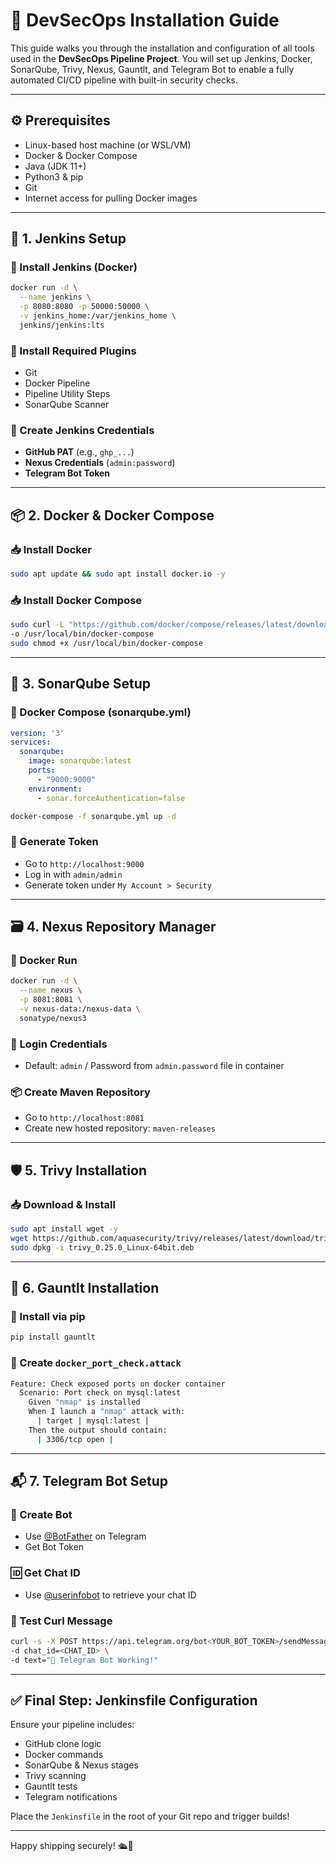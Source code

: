 # 🧰 DevSecOps Installation Guide

This guide walks you through the installation and configuration of all tools used in the **DevSecOps Pipeline Project**. You will set up Jenkins, Docker, SonarQube, Trivy, Nexus, Gauntlt, and Telegram Bot to enable a fully automated CI/CD pipeline with built-in security checks.

---

## ⚙️ Prerequisites
- Linux-based host machine (or WSL/VM)
- Docker & Docker Compose
- Java (JDK 11+)
- Python3 & pip
- Git
- Internet access for pulling Docker images

---

## 🔧 1. Jenkins Setup

### 🧱 Install Jenkins (Docker)
```bash
docker run -d \
  --name jenkins \
  -p 8080:8080 -p 50000:50000 \
  -v jenkins_home:/var/jenkins_home \
  jenkins/jenkins:lts
```

### 🔑 Install Required Plugins
- Git
- Docker Pipeline
- Pipeline Utility Steps
- SonarQube Scanner

### 🔐 Create Jenkins Credentials
- **GitHub PAT** (e.g., `ghp_...`)
- **Nexus Credentials** (`admin:password`)
- **Telegram Bot Token**

---

## 📦 2. Docker & Docker Compose

### 📥 Install Docker
```bash
sudo apt update && sudo apt install docker.io -y
```

### 📥 Install Docker Compose
```bash
sudo curl -L "https://github.com/docker/compose/releases/latest/download/docker-compose-$(uname -s)-$(uname -m)" \
-o /usr/local/bin/docker-compose
sudo chmod +x /usr/local/bin/docker-compose
```

---

## 🧪 3. SonarQube Setup

### 🔧 Docker Compose (sonarqube.yml)
```yaml
version: '3'
services:
  sonarqube:
    image: sonarqube:latest
    ports:
      - "9000:9000"
    environment:
      - sonar.forceAuthentication=false
```
```bash
docker-compose -f sonarqube.yml up -d
```

### 🔐 Generate Token
- Go to `http://localhost:9000`
- Log in with `admin/admin`
- Generate token under `My Account > Security`

---

## 🗃️ 4. Nexus Repository Manager

### 🔧 Docker Run
```bash
docker run -d \
  --name nexus \
  -p 8081:8081 \
  -v nexus-data:/nexus-data \
  sonatype/nexus3
```

### 🔐 Login Credentials
- Default: `admin` / Password from `admin.password` file in container

### 📦 Create Maven Repository
- Go to `http://localhost:8081`
- Create new hosted repository: `maven-releases`

---

## 🛡️ 5. Trivy Installation

### 📥 Download & Install
```bash
sudo apt install wget -y
wget https://github.com/aquasecurity/trivy/releases/latest/download/trivy_0.25.0_Linux-64bit.deb
sudo dpkg -i trivy_0.25.0_Linux-64bit.deb
```

---

## 🧨 6. Gauntlt Installation

### 🐍 Install via pip
```bash
pip install gauntlt
```

### 📁 Create `docker_port_check.attack`
```bash
Feature: Check exposed ports on docker container
  Scenario: Port check on mysql:latest
    Given "nmap" is installed
    When I launch a "nmap" attack with:
      | target | mysql:latest |
    Then the output should contain:
      | 3306/tcp open |
```

---

## 📬 7. Telegram Bot Setup

### 🤖 Create Bot
- Use [@BotFather](https://t.me/botfather) on Telegram
- Get Bot Token

### 🆔 Get Chat ID
- Use [@userinfobot](https://t.me/userinfobot) to retrieve your chat ID

### 🧪 Test Curl Message
```bash
curl -s -X POST https://api.telegram.org/bot<YOUR_BOT_TOKEN>/sendMessage \
-d chat_id=<CHAT_ID> \
-d text="🚀 Telegram Bot Working!"
```

---

## ✅ Final Step: Jenkinsfile Configuration

Ensure your pipeline includes:
- GitHub clone logic
- Docker commands
- SonarQube & Nexus stages
- Trivy scanning
- Gauntlt tests
- Telegram notifications

Place the `Jenkinsfile` in the root of your Git repo and trigger builds!

---

Happy shipping securely! 🛳️🔐
